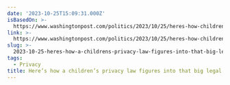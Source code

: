 ```yaml
---
date: '2023-10-25T15:09:31.000Z'
isBasedOn: >-
  https://www.washingtonpost.com/politics/2023/10/25/heres-how-childrens-privacy-law-figures-into-that-big-legal-effort-against-meta/
link: >-
  https://www.washingtonpost.com/politics/2023/10/25/heres-how-childrens-privacy-law-figures-into-that-big-legal-effort-against-meta/
slug: >-
  2023-10-25-heres-how-a-childrens-privacy-law-figures-into-that-big-legal-effort-agai
tags:
  - Privacy
title: Here’s how a children’s privacy law figures into that big legal effort agai
---
```


